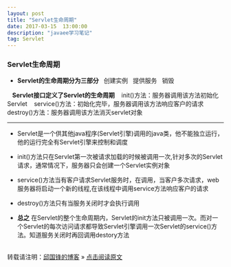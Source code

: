 ```yaml
---
layout: post
title: "Servlet生命周期"
date: 2017-03-15  13:00:00
description: "javaee学习笔记"
tag: Servlet
---
```

### Servlet生命周期
* **Servlet的生命周期分为三部分**
&nbsp;&nbsp;创建实例
&nbsp;&nbsp;提供服务
&nbsp;&nbsp;销毁

&nbsp;&nbsp; **Servlet接口定义了Servlet的生命周期**
&nbsp;&nbsp; init()方法：服务器调用该方法初始化Servlet
&nbsp;&nbsp; service()方法：初始化完毕，服务器调用该方法响应客户的请求
&nbsp;&nbsp; destroy()方法：服务器调用该方法消灭servlet对象

* ****
* Servlet是一个供其他java程序(Servlet引擎)调用的java类，他不能独立运行，他的运行完全有Servlet引擎来控制和调度
* init()方法只在Servlet第一次被请求加载的时候被调用一次,针对多次的Servlet请求，通常情况下，服务器只会创建一个Servlet实例对象
* service()方法当有客户请求Servlet服务时，在调用，当客户多次请求，web服务器将启动一个新的线程,在该线程中调用service方法响应客户的请求
* destroy()方法只有当服务关闭时才会执行调用

* **总之**
在Servlet的整个生命周期内，Servlet的init方法只被调用一次。而对一个Servlet的每次访问请求都导致Servlet引擎调用一次Servlet的service()方法。知道服务关闭时再回调用destory方法





<br />转载请注明：[邱国锋的博客](http://qiuguofeng.com) » [点击阅读原文](http://qiuguofeng.com/2017/03/Servlet生命周期/)

